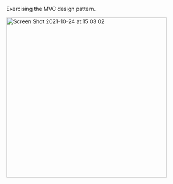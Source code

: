 Exercising the MVC design pattern.

<img width="418" alt="Screen Shot 2021-10-24 at 15 03 02" src="https://user-images.githubusercontent.com/49111480/138584492-adf1dcf3-259f-4704-bcba-bc1720c6a764.png">
